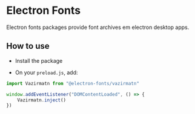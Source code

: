# Electron Fonts

Electron fonts packages provide font archives em electron desktop apps.

## How to use

* Install the package

* On your `preload.js`, add:

```ts
import Vazirmatn from "@electron-fonts/vazirmatn"

window.addEventListener("DOMContentLoaded", () => {
    Vazirmatn.inject()
})
```